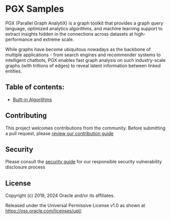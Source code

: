 # PGX Samples

PGX (Parallel Graph AnalytiX) is a graph toolkit that provides a graph query language, optimized analytics algorithms, and machine learning support to extract insights hidden in the connections across datasets at high-performance and extreme scale.

While graphs have become ubiquitous nowadays as the backbone of multiple applications - from search engines and recommender systems to intelligent chatbots, PGX enables fast graph analysis on such industry-scale graphs (with trillions of edges) to reveal latent information between linked entities.

## Table of contents:

- [Built-in Algorithms](./built-in-algorithms/README.md)

## Contributing

This project welcomes contributions from the community. Before submitting a pull request, please [review our contribution guide](./CONTRIBUTING.md)

## Security

Please consult the [security guide](./SECURITY.md) for our responsible security vulnerability disclosure process

## License

Copyright (c) 2019, 2024 Oracle and/or its affiliates.

Released under the Universal Permissive License v1.0 as shown at
<https://oss.oracle.com/licenses/upl/>.

